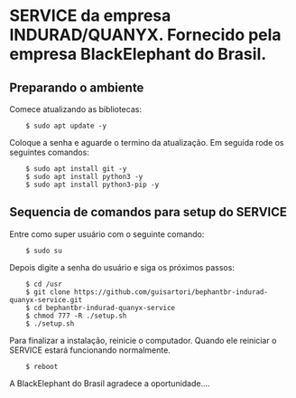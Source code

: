 # SERVICE da empresa INDURAD/QUANYX. Fornecido pela empresa BlackElephant do Brasil.

## Preparando o ambiente

Comece atualizando as bibliotecas:
```
    $ sudo apt update -y
```
Coloque a senha e aguarde o termino da atualização. Em seguida rode os seguintes comandos:
```
    $ sudo apt install git -y
    $ sudo apt install python3 -y
    $ sudo apt install python3-pip -y
```

## Sequencia de comandos para setup do SERVICE

Entre como super usuário com o seguinte comando:
```
    $ sudo su
```
Depois digite a senha do usuário e siga os próximos passos:
```
    $ cd /usr
    $ git clone https://github.com/guisartori/bephantbr-indurad-quanyx-service.git
    $ cd bephantbr-indurad-quanyx-service
    $ chmod 777 -R ./setup.sh
    $ ./setup.sh
```
Para finalizar a instalação, reinicie o computador. Quando ele reiniciar o SERVICE estará funcionando normalmente.
```
    $ reboot
``` 
A BlackElephant do Brasil agradece a oportunidade....
